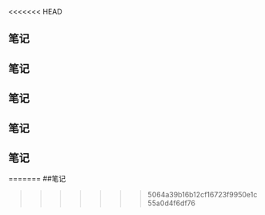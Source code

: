 <<<<<<< HEAD
## 笔记
## 笔记
## 笔记
## 笔记
## 笔记
=======
##笔记
>>>>>>> 5064a39b16b12cf16723f9950e1c55a0d4f6df76
